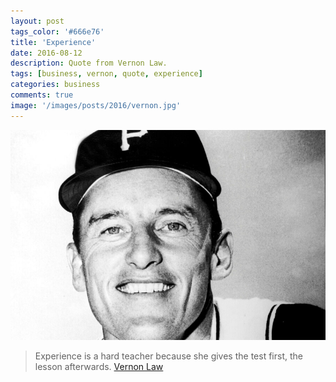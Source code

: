 ```yaml
---
layout: post
tags_color: '#666e76'
title: 'Experience'
date: 2016-08-12
description: Quote from Vernon Law.
tags: [business, vernon, quote, experience]
categories: business
comments: true
image: '/images/posts/2016/vernon.jpg'
---
```

![](/images/posts/2016/vernon.jpg)

> Experience is a hard teacher because she gives the test first, the lesson afterwards.
> [Vernon Law](https://en.wikipedia.org/wiki/Vern_Law)